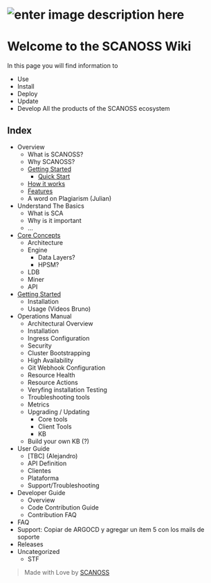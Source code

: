 # ![enter image description here](https://scanoss.com/_nuxt/img/product_header_frankie.a9e054b.png)

# Welcome to the SCANOSS Wiki

In this page you will find information to

* Use
* Install
* Deploy
* Update
* Develop
  All the products of the SCANOSS ecosystem

## Index

* Overview
  * What is SCANOSS?
  * Why SCANOSS?
  * [Getting Started](https://argo-cd.readthedocs.io/en/stable/#getting-started)
    * [Quick Start](https://argo-cd.readthedocs.io/en/stable/#quick-start)
  * [How it works](https://argo-cd.readthedocs.io/en/stable/#how-it-works)
  * [Features](https://argo-cd.readthedocs.io/en/stable/#features)
  * A word on Plagiarism (Julian)
* Understand The Basics    
  * What is SCA
  * Why is it important
  * …
* [Core Concepts](Core/README.md)
  * Architecture
  * Engine
    * Data Layers?
    * HPSM?
  * LDB
  * Miner
  * API
* [Getting Started](Getting_Started/README.md)
  * Installation
  * Usage (Videos Bruno)
* Operations Manual
  * Architectural Overview
  * Installation
  * Ingress Configuration
  * Security
  * Cluster Bootstrapping
  * High Availability
  * Git Webhook Configuration
  * Resource Health
  * Resource Actions
  * Veryfing installation Testing
  * Troubleshooting tools
  * Metrics
  * Upgrading / Updating 
    * Core tools
    * Client Tools
    * KB
  * Build your own KB (?)
* User Guide
  * [TBC] (Alejandro)
  * API Definition
  * Clientes
  * Plataforma
  * Support/Troubleshooting
* Developer Guide
  * Overview
  * Code Contribution Guide
  * Contribution FAQ
* FAQ
* Support: Copiar de ARGOCD y agregar un ítem 5 con los mails de soporte
* Releases 
* Uncategorized
  * STF

> Made with Love by [SCANOSS](www.scanoss.com)
